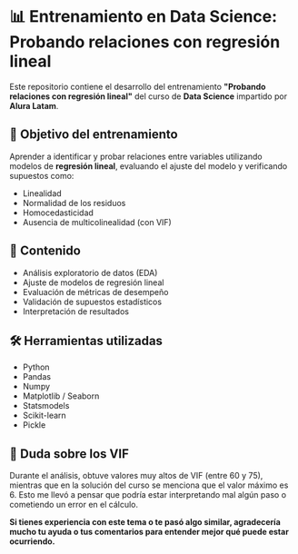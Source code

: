 # 📊 Entrenamiento en Data Science: Probando relaciones con regresión lineal

Este repositorio contiene el desarrollo del entrenamiento **"Probando relaciones con regresión lineal"** del curso de **Data Science** impartido por **Alura Latam**.

## 🧠 Objetivo del entrenamiento

Aprender a identificar y probar relaciones entre variables utilizando modelos de **regresión lineal**, evaluando el ajuste del modelo y verificando supuestos como:

- Linealidad
- Normalidad de los residuos
- Homocedasticidad
- Ausencia de multicolinealidad (con VIF)

## 📁 Contenido

- Análisis exploratorio de datos (EDA)
- Ajuste de modelos de regresión lineal
- Evaluación de métricas de desempeño
- Validación de supuestos estadísticos
- Interpretación de resultados

## 🛠️ Herramientas utilizadas

- Python
- Pandas
- Numpy
- Matplotlib / Seaborn
- Statsmodels
- Scikit-learn
- Pickle

## 🧩 Duda sobre los VIF

Durante el análisis, obtuve valores muy altos de VIF (entre 60 y 75), mientras que en la solución del curso se menciona que el valor máximo es 6. Esto me llevó a pensar que podría estar interpretando mal algún paso o cometiendo un error en el cálculo.

**Si tienes experiencia con este tema o te pasó algo similar, agradecería mucho tu ayuda o tus comentarios para entender mejor qué puede estar ocurriendo.**
